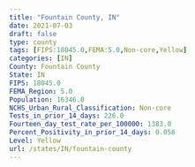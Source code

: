 ```yaml
---
title: "Fountain County, IN"
date: 2021-07-03
draft: false
type: county
tags: [FIPS:18045.0,FEMA:5.0,Non-core,Yellow]
categories: [IN]
County: Fountain County
State: IN
FIPS: 18045.0
FEMA_Region: 5.0
Population: 16346.0
NCHS_Urban_Rural_Classification: Non-core
Tests_in_prior_14_days: 226.0
Fourteen_day_test_rate_per_100000: 1383.0
Percent_Positivity_in_prior_14_days: 0.058
Level: Yellow
url: /states/IN/fountain-county
---
```



